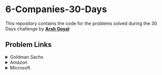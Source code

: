 ﻿# 6-Companies-30-Days
 This repository contains the code for the problems solved during the 30 Days challenge by **[Arsh Goyal](https://www.youtube.com/watch?v=8ESo_bXhRC4)**
 ## Problem Links
 
 <details>
  <summary> Goldman Sachs </summary>
  
- Problem 1 **[Link](https://www.google.com/url?q=https://practice.geeksforgeeks.org/problems/print-anagrams-together/1/&sa=D&source=editors&ust=1641043919426000&usg=AOvVaw1bFYhGgBcuBzjvgiMkJuZT)**

- Problem 2 **[Link](https://www.google.com/url?q=https://practice.geeksforgeeks.org/problems/overlapping-rectangles1924/1/&sa=D&source=editors&ust=1641043919426000&usg=AOvVaw2vHjg3tVlaYGnq10wN_Tzr)**

- Problem 3 **[Link](https://www.google.com/url?q=https://practice.geeksforgeeks.org/problems/count-the-subarrays-having-product-less-than-k1708/1/&sa=D&source=editors&ust=1641043919427000&usg=AOvVaw0BpiVwgOma8JYGIOeeqZar)**
- Problem 4 **[Link](https://www.google.com/url?q=https://practice.geeksforgeeks.org/problems/run-length-encoding/1/&sa=D&source=editors&ust=1641043919428000&usg=AOvVaw3yFWLxbLaYAeNkTvIlO2Dx)**
- Problem 5 **[Link](https://www.google.com/url?q=https://practice.geeksforgeeks.org/problems/ugly-numbers2254/1/&sa=D&source=editors&ust=1641043919428000&usg=AOvVaw1vNshsnoRYeRUJCVG24wyi)**
- Problem 6 **[Link](https://www.google.com/url?q=https://leetcode.com/problems/greatest-common-divisor-of-strings/&sa=D&source=editors&ust=1641043919429000&usg=AOvVaw3QNIV_fs4e-Fe947tsJtA_)**
- Problem 7 **[Link](https://www.google.com/url?q=https://www.geeksforgeeks.org/distributing-m-items-circle-size-n-starting-k-th-position/&sa=D&source=editors&ust=1641043919438000&usg=AOvVaw0kkcnBe7-8AReKiZ3Wm9Sc)**
- Problem 8 **[Link](https://www.google.com/url?q=https://practice.geeksforgeeks.org/problems/total-decoding-messages1235/1/&sa=D&source=editors&ust=1641043919439000&usg=AOvVaw2m37PSc7Rj0j-mCX7zlcF6)**
- Problem 9 **[Link](https://www.google.com/url?q=https://practice.geeksforgeeks.org/problems/number-following-a-pattern3126/1&sa=D&source=editors&ust=1641043919439000&usg=AOvVaw2pIRdgmmgFuXuYrLSrQaOG)**

- Problem 10 **[Link](https://stackoverflow.com/questions/19227698/write-a-program-to-find-100-largest-numbers-out-of-an-array-of-1-billion-numbers)**

- Problem 11 **[Link](https://www.google.com/url?q=https://practice.geeksforgeeks.org/problems/find-missing-and-repeating2512/1/&sa=D&source=editors&ust=1641043919442000&usg=AOvVaw3VQRfoZcxyfLMzJV4gVVe2)**

- Problem 12 **[Link](https://practice.geeksforgeeks.org/problems/squares-in-nn-chessboard1801/1)**

- Problem 13 **[Link](https://www.google.com/url?q=https://practice.geeksforgeeks.org/problems/decode-the-string2444/1&sa=D&source=editors&ust=1641043919443000&usg=AOvVaw3b0qJprtajtfcqbcW1MPH0)**

- Problem 14 **[Link](https://www.google.com/url?q=https://leetcode.com/problems/minimum-size-subarray-sum/&sa=D&source=editors&ust=1641043919444000&usg=AOvVaw1ck9beULNaB05Xui7PobdC)**

- Problem 15 **[Link](https://www.google.com/url?q=https://practice.geeksforgeeks.org/problems/array-pair-sum-divisibility-problem3257/1&sa=D&source=editors&ust=1641043919444000&usg=AOvVaw2hhoO7h3FtCcoHpbmwu34e)**
</details>

  
<details>
 <summary> Amazon </summary>
 
 
 - Problem 1 **[Link](https://practice.geeksforgeeks.org/problems/maximum-profit4657/1)**
 
 - Problem 2 **[Link](https://leetcode.com/problems/longest-mountain-in-array/)**
 
 - Problem 3 **[Link](https://practice.geeksforgeeks.org/problems/deee0e8cf9910e7219f663c18d6d640ea0b87f87/1/)**
 
 - Problem 4 **[Link](https://practice.geeksforgeeks.org/problems/brackets-in-matrix-chain-multiplication1024/1/)**
 
 - Problem 5 **[Link](https://practice.geeksforgeeks.org/problems/phone-directory4628/1/)**
 
 - Problem 6 **[Link](https://practice.geeksforgeeks.org/problems/maximum-of-all-subarrays-of-size-k3101/1)**
 
 - Problem 7 **[Link](https://practice.geeksforgeeks.org/problems/first-non-repeating-character-in-a-stream1216/1)**
 
 - Problem 8 **[Link](https://practice.geeksforgeeks.org/problems/count-ways-to-nth-stairorder-does-not-matter1322/1/)**
 
 - Problem 9 **[Link](https://practice.geeksforgeeks.org/problems/is-sudoku-valid4820/1/)**
 
 - Problem 10 **[Link](https://practice.geeksforgeeks.org/problems/nuts-and-bolts-problem0431/1)**
 
 - Problem 11 **[Link](https://practice.geeksforgeeks.org/problems/serialize-and-deserialize-a-binary-tree/1)**
 
 - Problem 12 **[Link](https://practice.geeksforgeeks.org/problems/column-name-from-a-given-column-number4244/1/)**
 
 - Problem 13 **[Link](https://leetcode.com/problems/rotting-oranges/)**
 
 - Problem 14 **[Link](https://practice.geeksforgeeks.org/problems/burning-tree/1/)**
 
 - Problem 15 **[Link](https://practice.geeksforgeeks.org/problems/delete-n-nodes-after-m-nodes-of-a-linked-list/1/)**
 
 </details>
 
<details>
 <summary> Microsoft </summary>

 
  - Problem 1 **[Link](https://practice.geeksforgeeks.org/problems/minimum-sum-partition3317/1/)**
 
 - Problem 2 **[Link](https://practice.geeksforgeeks.org/problems/prerequisite-tasks/1/)**
 
 - Problem 3 **[Link](https://practice.geeksforgeeks.org/problems/rotate-by-90-degree0356/1/)**
 
 - Problem 4 **[Link](https://practice.geeksforgeeks.org/problems/spirally-traversing-a-matrix-1587115621/1/)**
 
 - Problem 5 **[Link](https://practice.geeksforgeeks.org/problems/stock-span-problem-1587115621/1)**
 
 - Problem 6 **[Link](https://practice.geeksforgeeks.org/problems/possible-words-from-phone-digits-1587115620/1/)**
 
 - Problem 7 **[Link](https://practice.geeksforgeeks.org/problems/length-of-largest-region-of-1s-1587115620/1/)**
 
 - Problem 8 **[Link](https://practice.geeksforgeeks.org/problems/connect-nodes-at-same-level/1/)**
 
 - Problem 9 **[Link](https://practice.geeksforgeeks.org/problems/count-number-of-subtrees-having-given-sum/1/)**
 
 - Problem 10 **[Link](https://practice.geeksforgeeks.org/problems/stickler-theif-1587115621/1/)**
 
 - Problem 11 **[Link](https://practice.geeksforgeeks.org/problems/generate-binary-numbers-1587115620/1/)**
 
 - Problem 12 **[Link](https://practice.geeksforgeeks.org/problems/find-all-four-sum-numbers1732/1)**
 
 - Problem 13 **[Link](https://practice.geeksforgeeks.org/problems/bridge-edge-in-graph/1)**
 
 - Problem 14 **[Link](https://practice.geeksforgeeks.org/problems/minimum-number-of-steps-to-reach-a-given-number5234/1/)**
 
 - Problem 15 **[Link](https://practice.geeksforgeeks.org/problems/alien-dictionary/1/)**
 </details>
 
